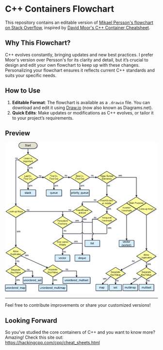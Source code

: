 # C++ Containers Flowchart

This repository contains an editable version of [Mikael Persson's flowchart on Stack Overflow](https://stackoverflow.com/a/22671607/10699882), inspired by [David Moor's C++ Container Cheatsheet](https://web.archive.org/web/20180824133558/homepages.e3.net.nz/%7Edjm/cppcontainers.html).

## Why This Flowchart?

C++ evolves constantly, bringing updates and new best practices. I prefer Moor's version over Persson's for its clarity and detail, but it’s crucial to design and edit your own flowchart to keep up with these changes. Personalizing your flowchart ensures it reflects current C++ standards and suits your specific needs.

## How to Use

1. **Editable Format**: The flowchart is available as a `.drawio` file. You can download and edit it using [Draw.io](https://draw.io/) (now also known as Diagrams.net).
2. **Quick Edits**: Make updates or modifications as C++ evolves, or tailor it to your project’s requirements.

## Preview

![C++ Container Flowchart](cpp%20containers%20flowchart.drawio.png)

---

Feel free to contribute improvements or share your customized versions!


## Looking Forward
So you've studied the core containers of C++ and you want to know more? Amazing! Check this site out: https://hackingcpp.com/cpp/cheat_sheets.html
